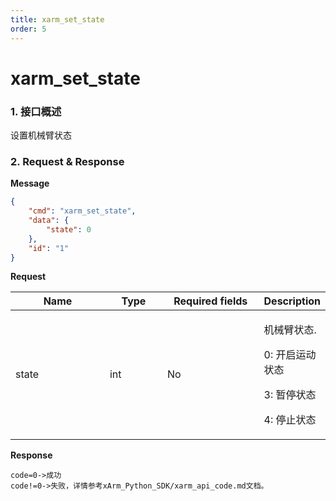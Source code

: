 ```yaml
---
title: xarm_set_state
order: 5
---
```

# xarm\_set\_state
### 1. 接口概述
设置机械臂状态
### 2. Request & Response
**Message**
```json
{
    "cmd": "xarm_set_state",
    "data": {
        "state": 0
    },
    "id": "1"
}
```
**Request**
<table data-full-width="true"><thead><tr><th width="142">Name</th><th width="79">Type</th><th width="144">Required fields</th><th>Description</th></tr></thead><tbody><tr><td>state</td><td>int</td><td>No</td><td><p>机械臂状态. </p><p>0: 开启运动状态</p><p>3: 暂停状态</p><p>4: 停止状态 </p></td></tr></tbody></table>

**Response**
```
code=0->成功
code!=0->失败，详情参考xArm_Python_SDK/xarm_api_code.md文档。
```
